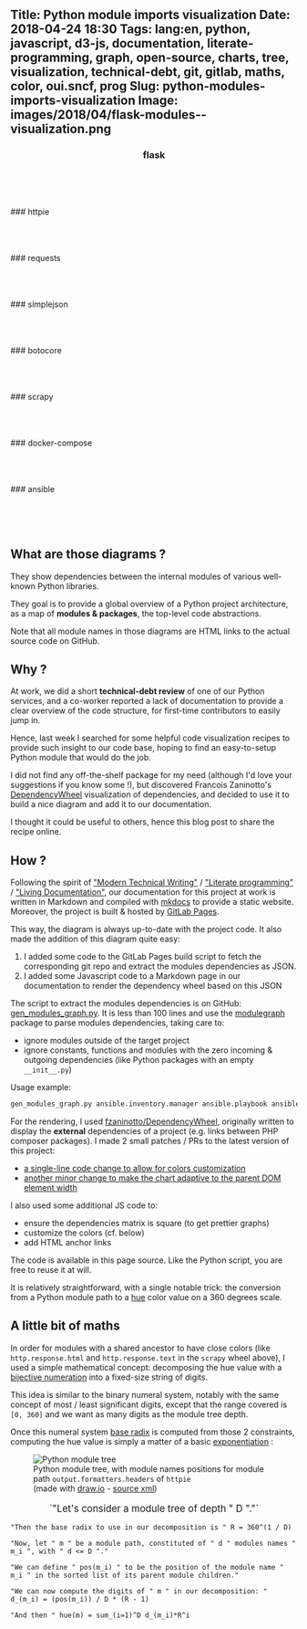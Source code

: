 Title: Python module imports visualization
Date: 2018-04-24 18:30
Tags: lang:en, python, javascript, d3-js, documentation, literate-programming, graph, open-source, charts, tree, visualization, technical-debt, git, gitlab, maths, color, oui.sncf, prog
Slug: python-modules-imports-visualization
Image: images/2018/04/flask-modules--visualization.png
---
### flask
<div id="modules-flask" style="text-align: center; padding-bottom: 4rem"></div>
### httpie
<div id="modules-httpie" style="text-align: center; padding-bottom: 4rem"></div>
### requests
<div id="modules-requests" style="text-align: center; padding-bottom: 4rem"></div>
### simplejson
<div id="modules-simplejson" style="text-align: center; padding-bottom: 4rem"></div>
### botocore
<div id="modules-botocore" style="text-align: center; padding-bottom: 4rem"></div>
### scrapy
<div id="modules-scrapy" style="text-align: center; padding-bottom: 4rem"></div>
### docker-compose
<div id="modules-docker-compose" style="text-align: center; padding-bottom: 4rem"></div>
### ansible
<div id="modules-ansible" style="text-align: center; padding-bottom: 4rem"></div>

## What are those diagrams ?

They show dependencies between the internal modules of various well-known Python libraries.

They goal is to provide a global overview of a Python project architecture, as a map of **modules & packages**, the top-level code abstractions.

Note that all module names in those diagrams are HTML links to the actual source code on GitHub.


## Why ?

At work, we did a short **technical-debt review** of one of our Python services,
and a co-worker reported a lack of documentation to provide a clear overview of the code structure,
for first-time contributors to easily jump in.

Hence, last week I searched for some helpful code visualization recipes to provide such insight to our code base,
hoping to find an easy-to-setup Python module that would do the job.

I did not find any off-the-shelf package for my need (although I'd love your suggestions if you know some !),
but discovered Francois Zaninotto's [DependencyWheel](https://github.com/fzaninotto/DependencyWheel) visualization of dependencies,
and decided to use it to build a nice diagram and add it to our documentation.

I thought it could be useful to others, hence this blog post to share the recipe online.


## How ?

Following the spirit of ["Modern Technical Writing"](http://idratherbewriting.com/2016/07/26/modern-technical-writing-review/)
/ ["Literate programming"](https://en.wikipedia.org/wiki/Literate_programming) / ["Living Documentation"](https://leanpub.com/livingdocumentation),
our documentation for this project at work is written in Markdown and compiled with [mkdocs](http://www.mkdocs.org) to provide a static website.
Moreover, the project is built & hosted by [GitLab Pages](https://about.gitlab.com/features/pages/).

This way, the diagram is always up-to-date with the project code.
It also made the addition of this diagram quite easy:

1. I added some code to the GitLab Pages build script to fetch the corresponding git repo and extract the modules dependencies as JSON.
2. I added some Javascript code to a Markdown page in our documentation to render the dependency wheel based on this JSON

The script to extract the modules dependencies is on GitHub: [gen_modules_graph.py](https://github.com/Lucas-C/dotfiles_and_notes/blob/master/languages/python/gen_modules_graph.py).
It is less than 100 lines and use the [modulegraph](https://pypi.org/project/modulegraph/) package to parse modules dependencies, taking care to:

- ignore modules outside of the target project
- ignore constants, functions and modules with the zero incoming & outgoing dependencies (like Python packages with an empty `__init__.py`)

Usage example:
```python
gen_modules_graph.py ansible.inventory.manager ansible.playbook ansible.executor.task_queue_manager > modules-ansible.json
```

For the rendering, I used [fzaninotto/DependencyWheel](http://www.redotheweb.com/DependencyWheel/),
originally written to display the **external** dependencies of a project (e.g. links between PHP composer packages).
I made 2 small patches / PRs to the latest version of this project:

- [a single-line code change to allow for colors customization](https://github.com/fzaninotto/DependencyWheel/pull/15)
- [another minor change to make the chart adaptive to the parent DOM element width](https://github.com/fzaninotto/DependencyWheel/pull/16)

I also used some additional JS code to:

- ensure the dependencies matrix is square (to get prettier graphs)
- customize the colors (cf. below)
- add HTML anchor links

The code is available in this page source. Like the Python script, you are free to reuse it at will.

It is relatively straightforward, with a single notable trick:
the conversion from a Python module path to a [hue](https://en.wikipedia.org/wiki/Hue) color value on a 360 degrees scale.

## A little bit of maths

In order for modules with a shared ancestor to have close colors (like `http.response.html` and `http.response.text` in the `scrapy` wheel above),
I used a simple mathematical concept: decomposing the hue value with a [bijective numeration](https://en.wikipedia.org/wiki/Bijective_numeration)
into a fixed-size string of digits.

This idea is similar to the binary numeral system, notably with the same concept of most / least significant digits,
except that the range covered is `[0, 360]` and we want as many digits as the module tree depth.

Once this numeral system [base radix](https://en.wikipedia.org/wiki/Radix) is computed from those 2 constraints,
computing the hue value is simply a matter of a basic [exponentiation](https://en.wikipedia.org/wiki/Positional_notation#Exponentiation) :

<figure>
  <img alt="Python module tree" src="images/2018/04/PythonModuleTree.png">
  <figcaption>Python module tree, with module names positions for module path <code>output.formatters.headers</code> of <code>httpie</code>
          <br>(made with <a href="https://www.draw.io">draw.io</a> - <a href="images/2018/04/PythonModuleTree.xml">source xml</a>)</figcaption>
</figure>

<script src="images/2018/04/MathJax-2.7.1.js?config=AM_HTMLorMML"></script>

<p class="formula">
  `"Let's consider a module tree of depth " D "."`

  `"Then the base radix to use in our decomposition is " R = 360^(1 / D)`

  `"Now, let " m " be a module path, constituted of " d " modules names " m_i ", with " d <= D "."`

  `"We can define " pos(m_i) " to be the position of the module name " m_i " in the sorted list of its parent module children."`

  `"We can now compute the digits of " m " in our decomposition: " d_(m_i) = (pos(m_i)) / D * (R - 1)`

  `"And then " hue(m) = sum_(i=1)^D d_(m_i)*R^i`
</p>

<script src="images/2018/04/d3.v4.min.js"></script>
<script src="images/2018/04/d3.dependencyWheel.js"></script>
<script>
    function buildModuleTree(modulePaths) {
        var tree = {};
        modulePaths.forEach(modulePath => {
            modulePath.split('.').reduce((parent, moduleName) => (parent[moduleName] = parent[moduleName] || {}), tree);
        });
        return tree;
    }
    function modulePath2Degrees(modulePath, moduleTree, moduleTreeDepth) {
        var parentModule = moduleTree, result = 0, baseRadix = Math.pow(360, 1 / moduleTreeDepth);
        for (var i = 0; i < moduleTreeDepth && modulePath[i]; i++) {
            var parentModuleChildren = Object.keys(parentModule);
            parentModuleChildren.sort();
            var moduleRatioInParent = parentModuleChildren.indexOf(modulePath[i]) / parentModuleChildren.length;
            var weight = Math.pow(baseRadix, moduleTreeDepth - 1 - i);
            result += weight * (moduleRatioInParent * (baseRadix - 1));
            parentModule = parentModule[modulePath[i]];
        }
        return result;
    }
    function renderDependencyWheel(dependencyGraphJsonUrl, htmlElementSelector, moduleUrlTemplate) {
        d3.json(dependencyGraphJsonUrl, function(data) {
            // Ensuring matrix is symmetrical to make chords more regular, thick
            var originalMatrix = JSON.parse(JSON.stringify(data.matrix));
            data.matrix.forEach((row, i) => {
                row.forEach((value, j) => {
                    if (value && !data.matrix[j][i]) {
                        data.matrix[j][i] = value;
                    }
                });
            });
            // Custom chords & path colors:
            var moduleTree = buildModuleTree(data.packageNames);
            var moduleTreeDepth = Math.max(...data.packageNames.map(p => p.split('.').length));
            var chart = d3.chart.dependencyWheel({fill: function (d) {
                var modulePath = data.packageNames[d.index].split('.');
                if (d.subindex && !originalMatrix[d.index][d.subindex]) {
                    modulePath = data.packageNames[d.subindex].split('.');
                }
                var hue = modulePath2Degrees(modulePath, moduleTree, moduleTreeDepth);
                return 'hsl(' + hue + ', 90%, 70%)';
            }});
            d3.select(htmlElementSelector).datum(data).call(chart).call(function(selection) {
                // Insert <a> links on module names:
                d3.selectAll(htmlElementSelector + ' text').each(function() {
                    var oldParent = this.parentNode;
                    var newParentAnchor = document.createElementNS('http://www.w3.org/2000/svg', 'a');
                    newParentAnchor.setAttributeNS(null, 'href', moduleUrlTemplate(this.textContent.replace('.', '/') + '.py'));
                    newParentAnchor.setAttributeNS(null, 'target', '_blank');
                    oldParent.replaceChild(newParentAnchor, this);
                    newParentAnchor.appendChild(this);
                });
            });
        });
    }
    renderDependencyWheel('images/2018/04/modules-flask.json',          '#modules-flask',          (modPath) => `https://github.com/pallets/flask/blob/master/flask/${modPath}`)
    renderDependencyWheel('images/2018/04/modules-httpie.json',         '#modules-httpie',         (modPath) => `https://github.com/jakubroztocil/httpie/blob/master/httpie/${modPath}`)
    renderDependencyWheel('images/2018/04/modules-requests.json',       '#modules-requests',       (modPath) => `https://github.com/requests/requests/blob/master/requests/${modPath}`)
    renderDependencyWheel('images/2018/04/modules-simplejson.json',     '#modules-simplejson',     (modPath) => `https://github.com/simplejson/simplejson/blob/master/simplejson/${modPath}`)
    renderDependencyWheel('images/2018/04/modules-botocore.json',       '#modules-botocore',       (modPath) => `https://github.com/boto/botocore/blob/master/botocore/${modPath}`)
    renderDependencyWheel('images/2018/04/modules-scrapy.json',         '#modules-scrapy',         (modPath) => `https://github.com/scrapy/scrapy/blob/master/scrapy/${modPath}`)
    renderDependencyWheel('images/2018/04/modules-docker-compose.json', '#modules-docker-compose', (modPath) => `https://github.com/docker/compose/blob/master/compose/${modPath}`)
    renderDependencyWheel('images/2018/04/modules-ansible.json',        '#modules-ansible',        (modPath) => `https://github.com/ansible/ansible/blob/master/lib/ansible/${modPath}`)
</script>

<style>
    h3 {
      text-align: center;
    }
    article img {
        display: block;
        margin: 0 auto;
        max-height: 30rem;
    }
    article figcaption {
        text-align: center;
    }
    .formula {
      font-size: larger;
      text-align: center;
    }
    .MathJax {
      line-height: 3rem;
    }
</style>
